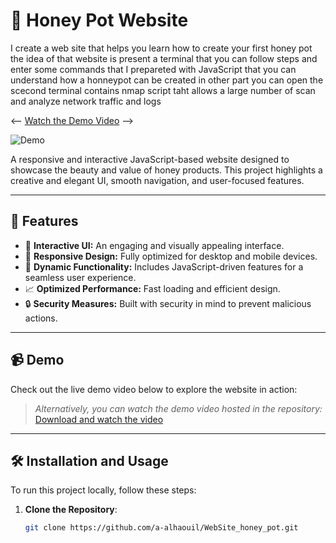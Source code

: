 # 🐝 Honey Pot Website
 I create a web site that helps you learn how to create your first honey pot
 the idea of that website is present a terminal that you can follow steps and enter some commands that  I prepareted with JavaScript
 that you can understand how a honneypot can be created 
 in other part you can open the scecond terminal contains nmap script taht allows a large number of scan and analyze network traffic and logs
 
<-- [Watch the Demo Video](https://github.com/user-attachments/assets/1b35b709-c269-451d-989c-f2a85f4ca963) -->



![Demo]([demo.gif](https://github.com/user-attachments/assets/1b35b709-c269-451d-989c-f2a85f4ca963)) <!-- Replace this with a GIF or screenshot of your website -->

A responsive and interactive JavaScript-based website designed to showcase the beauty and value of honey products. This project highlights a creative and elegant UI, smooth navigation, and user-focused features.

---

## 🚀 Features

- 🍯 **Interactive UI:** An engaging and visually appealing interface.
- 🌟 **Responsive Design:** Fully optimized for desktop and mobile devices.
- 🛒 **Dynamic Functionality:** Includes JavaScript-driven features for a seamless user experience.
- 📈 **Optimized Performance:** Fast loading and efficient design.
- 🔒 **Security Measures:** Built with security in mind to prevent malicious actions.

---

## 📹 Demo

Check out the live demo video below to explore the website in action:

> _Alternatively, you can watch the demo video hosted in the repository:_
[Download and watch the video]([demo.mp4](https://github.com/user-attachments/assets/1b35b709-c269-451d-989c-f2a85f4ca963))

---

## 🛠️ Installation and Usage

To run this project locally, follow these steps:

1. **Clone the Repository**:
   ```bash
   git clone https://github.com/a-alhaouil/WebSite_honey_pot.git


